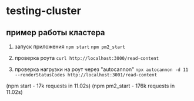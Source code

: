 # testing-cluster

## пример работы кластера

1. запуск приложения
   `npm start`
   `npm pm2_start`

2. проверка роута
   `curl http://localhost:3000/read-content`
3. проверка нагрузки на роут через "autocannon"
   `npx autocannon -d 11 --renderStatusCodes http://localhost:3001/read-content`

(npm start - 17k requests in 11.02s)
(npm pm2_start - 176k requests in 11.02s)

